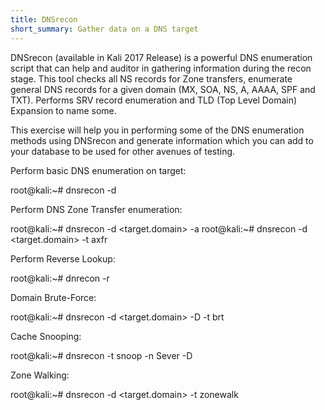 ```yaml
---
title: DNSrecon
short_summary: Gather data on a DNS target
---
```


DNSrecon (available in Kali 2017 Release) is a powerful DNS enumeration script that can help and auditor in gathering information during the recon stage. This tool checks all NS records for Zone transfers, enumerate general DNS records for a given domain (MX, SOA, NS, A, AAAA, SPF and TXT). Performs SRV record enumeration and TLD (Top Level Domain) Expansion to name some.

This exercise will help you in performing some of the DNS enumeration methods using DNSrecon and generate information which you can add to your database to be used for other avenues of testing.

Perform basic DNS enumeration on target:

   root@kali:~# dnsrecon -d <target domain>

Perform DNS Zone Transfer enumeration:

   root@kali:~# dnsrecon -d <target.domain> -a
   root@kali:~# dnsrecon -d <target.domain> -t axfr

Perform Reverse Lookup:

   root@kali:~# dnrecon -r <start-IP-to-end-IP>

Domain Brute-Force:

   root@kali:~# dnsrecon -d <target.domain> -D <namelist> -t brt

Cache Snooping:

   root@kali:~# dnsrecon -t snoop -n Sever -D <Dictionary>

Zone Walking:

   root@kali:~# dnsrecon -d <target.domain> -t zonewalk
